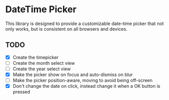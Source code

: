 # DateTime Picker
This library is designed to provide a customizable date-time picker that not only works, but is consistent on all browsers and devices.

## TODO

- [X] Create the timepicker
- [ ] Create the month select view
- [ ] Create the year select view
- [X] Make the picker show on focus and auto-dismiss on blur
- [ ] Make the picker position-aware, moving to avoid being off-screen
- [X] Don't change the date on click, instead change it when a OK button is pressed
